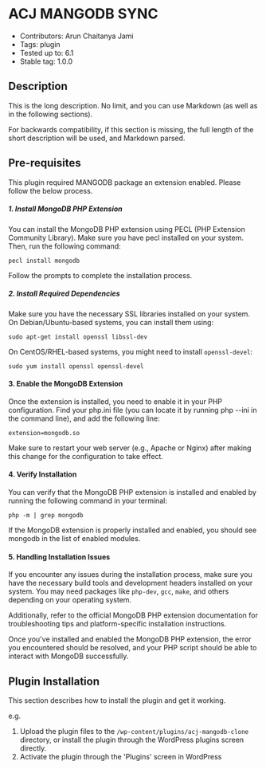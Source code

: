 # ACJ MANGODB SYNC

* Contributors:      Arun Chaitanya Jami
* Tags:              plugin
* Tested up to:      6.1
* Stable tag:        1.0.0


## Description

This is the long description. No limit, and you can use Markdown (as well as in the following sections).

For backwards compatibility, if this section is missing, the full length of the short description will be used, and
Markdown parsed.

## Pre-requisites

This plugin required MANGODB package an extension enabled. Please follow the below process.

##### 1. Install MongoDB PHP Extension
You can install the MongoDB PHP extension using PECL (PHP Extension Community Library). Make sure you have pecl installed on your system. Then, run the following command:
```shell
pecl install mongodb
```
Follow the prompts to complete the installation process.

##### 2. Install Required Dependencies

Make sure you have the necessary SSL libraries installed on your system. On Debian/Ubuntu-based systems, you can install them using:
```shell
sudo apt-get install openssl libssl-dev
```
On CentOS/RHEL-based systems, you might need to install `openssl-devel`:
```shell
sudo yum install openssl openssl-devel
```

#### 3. Enable the MongoDB Extension
Once the extension is installed, you need to enable it in your PHP configuration. Find your php.ini file (you can locate it by running php --ini in the command line), and add the following line:
```shell
extension=mongodb.so
```

Make sure to restart your web server (e.g., Apache or Nginx) after making this change for the configuration to take effect.

#### 4. Verify Installation
You can verify that the MongoDB PHP extension is installed and enabled by running the following command in your terminal:
```shell
php -m | grep mongodb
```
If the MongoDB extension is properly installed and enabled, you should see mongodb in the list of enabled modules.

#### 5. Handling Installation Issues
If you encounter any issues during the installation process, make sure you have the necessary build tools and development headers installed on your system. You may need packages like `php-dev`, `gcc`, `make`, and others depending on your operating system.

Additionally, refer to the official MongoDB PHP extension documentation for troubleshooting tips and platform-specific installation instructions.

Once you've installed and enabled the MongoDB PHP extension, the error you encountered should be resolved, and your PHP script should be able to interact with MongoDB successfully.

## Plugin Installation

This section describes how to install the plugin and get it working.

e.g.

1. Upload the plugin files to the `/wp-content/plugins/acj-mangodb-clone` directory, or install the plugin through the WordPress plugins screen directly.
2. Activate the plugin through the 'Plugins' screen in WordPress

